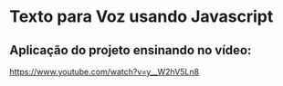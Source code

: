 # Texto para Voz usando Javascript

## Aplicação do projeto ensinando no vídeo:
https://www.youtube.com/watch?v=y__W2hV5Ln8
